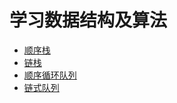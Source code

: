 # 学习数据结构及算法

- [顺序栈](https://github.com/her-cat/learning-datastructure-algorithm/blob/master/SeqStack.c)
- [链栈](https://github.com/her-cat/learning-datastructure-algorithm/blob/master/LinkStack.c)
- [顺序循环队列](https://github.com/her-cat/learning-datastructure-algorithm/blob/master/SeqCQueue.c)
- [链式队列](https://github.com/her-cat/learning-datastructure-algorithm/blob/master/LinkQueue.c)